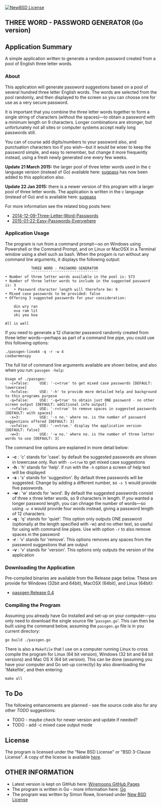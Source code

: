 [![NewBSD License](http://img.shields.io/badge/license-NewBSD-orange.svg?style=flat-square)](http://opensource.org/licenses/BSD-3-Clause)

## THREE WORD - PASSWORD GENERATOR (Go version)

## Application Summary

A simple application written to generate a random password created
from a pool of English three letter words.

### About

This application will generate password suggestions based on a pool of
several hundred three letter English words. The words are selected
from the pool randomly, and then displayed to the screen so you can
choose one for use as a very secure password.

It is important that you combine the three letter words together to
form a single string of characters (without the spaces)&mdash;to
obtain a password with a minimum length on 9 characters. Longer
combinations are stronger, but unfortunately not all sites or computer
systems accept really long passwords still.

You can of course add digits/numbers to your password also, and
punctuation characters too if you wish&mdash;but it would be wiser to
keep the password simple, and easy to remember, but change it more
frequently instead, using a fresh newly generated one every few weeks.

**Update 21 March 2015:** the larger pool of three letter words used in
  the c language version (instead of Go) available here:
  [sugpass](https://github.com/wiremoons/sugpass) has now been added to this
  application also.

**Update 22 Jan 2015:** there is a newer version of this program with
  a larger pool of three letter words. The application is written in
  the c language (instead of Go) and is available here:
  [sugpass](https://github.com/wiremoons/sugpass)

For more information see the related blog posts here:

- [2014-12-09-Three-Letter-Word-Passwords](http://www.wiremoons.com/posts/2014-12-09-Three-Letter-Word-Passwords)
- [2015-01-22-Easy-Passwords-Everywhere](http://www.wiremoons.com/posts/2015-01-22-Easy-Passwords-Everywhere)

### Application Usage

The program is run from a command prompt&mdash;so on Windows using
Powershell or the Command Prompt, and on Linux or MacOSX in a Terminal
window using a shell such as bash. When the progam is run without any
command line arguments, it displays the following output:

```
			THREE WORD - PASSWORD GENERATOR
			¯¯¯¯¯¯¯¯¯¯¯¯¯¯¯¯¯¯¯¯¯¯¯¯¯¯¯¯¯¯¯
• Number of three letter words available in the pool is: 573
• Number of three letter words to include in the suggested password is: 3
	• Password character length will therefore be: 9
• Mixed case passwords to be provided: false
• Offering 3 suggested passwords for your consideration:

	din wry ran
	ova ram lit
	ski yea koa

All is well
```
If you need to generate a 12 character password randomly created from three letter words&mdash;perhaps as part of a command line pipe, you could use this following options:
```
./passgen-linx64 -q -r -w 4
coobarmenspy
```
The full list of command line arguments available are shown below, and also when you run: `passgen -help`: 
```
Usage of ./passgen:
  -c=false: 	USE: '-c=true' to get mixed case passwords [DEFAULT: lowercase]
  -h=false: 	USE: '-h' to provide more detailed help and background to this programs purpose
  -q=false: 	USE: '-q=true' to obtain just ONE password - no other screen output [DEFAULT: additional info output]
  -r=false: 	USE: '-r=true' to remove spaces in suggested passwords [DEFAULT: with spaces]
  -s=3: 		USE: '-s no.' where no. is the number of password suggestions offered [DEFAULT: 3]
  -v=false: 	USE: '-v=true.' display the application version [DEFAULT: false]
  -w=3: 		USE: '-w no.' where no. is the number of three letter words to use [DEFAULT: 3]
```
The command line options are explained in more detail below:
- **-c** : 'c' stands for 'case'. by default the suggested passwords are shown in lowercase only. Run with `-c=true` to get mixed case suggestions
- **-h** : 'h' stands for 'help'. if run with the `-h` option a screen of help text will be displayed
- **-s** : 's' stands for 'suggestion'. By default three passwords will be suggested. Change by adding a different number, so `-s 5` would provide five passwords. 
- **-w** : 'w' stands for 'word'. By default the suggested passwords consist of three x three letter words, so 9 characters in length. If you wanted a longer password length, you can chnage the number of words&mdash;so using `-w 4` would provide four words instead, giving a password length of 12 characters.
- **-q** : 'q' stands for 'quiet'. This option only outputs ONE password (optionally at the length specified with -w) and no other text, so useful for using with command line pipes. Use with option `-r` to also remove spaces in the password
- **-r** : 'v' stands for 'remove'. This options removes any spaces from the password suggestions that are output
- **-v** : 'v' stands for 'version'. This options only outputs the version of the application

### Downloading the Application

Pre-compiled binaries are available from the Release page below. These are provide for Windows (32bit and 64bit), MacOSX (64bit), and Linux (64bit):

- [passgen Release 0.4](https://github.com/wiremoons/passgen/releases/tag/0.4)


### Compiling the Program

Assuming you already have Go installed and set-up on your computer—you
only need to download the single source file '`passgen.go`'. This can
then be built using the command below, assuming the `passgen.go` file
is in you current directory: 

``` 
go build ./passgen.go 
``` 

There is also a `Makefile` that I use on a computer running Linux to
cross compile the program for Linux (64 bit version), Windows (32 bit
and 64 bit versions) and Mac OS X (64 bit version). This can be done
(assuming you have your computer and Go set-up correctly) by also
downloading the 'Makefile', and then entering:
```
make all
```

## To Do

The following enhancements are planned - see the source code also for any other *TODO* suggestions:

- TODO - maybe check for newer version and update if needed?
- TODO - add -c mixed case output mode

## License

The program is licensed under the "New BSD License" or "BSD 3-Clause
License". A copy of the license is available
[here](https://github.com/wiremoons/passgen/blob/master/LICENSE).

## OTHER INFORMATION

- Latest version is kept on GitHub here: [Wiremoons GitHub Pages](https://github.com/wiremoons)
- The program is written in Go - more information here: [Go](http://www.golang.org/)
- The program was written by Simon Rowe, licensed under [New BSD License](http://opensource.org/licenses/BSD-3-Clause)


